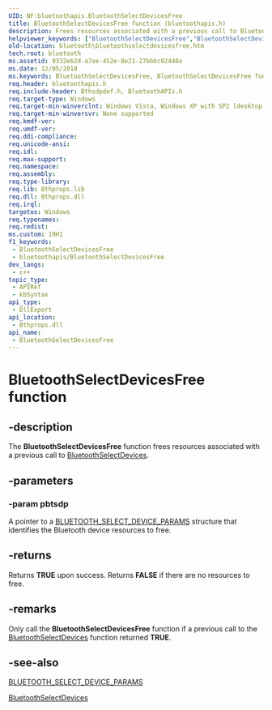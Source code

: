 ```yaml
---
UID: NF:bluetoothapis.BluetoothSelectDevicesFree
title: BluetoothSelectDevicesFree function (bluetoothapis.h)
description: Frees resources associated with a previous call to BluetoothSelectDevices.
helpviewer_keywords: ["BluetoothSelectDevicesFree","BluetoothSelectDevicesFree function [Bluetooth]","_bth_bluetoothselectdevicesfree","bluetooth.bluetoothselectdevicesfree","bluetoothapis/BluetoothSelectDevicesFree"]
old-location: bluetooth\bluetoothselectdevicesfree.htm
tech.root: bluetooth
ms.assetid: 9332e62d-a7ee-452e-8e21-27bbbc82448e
ms.date: 12/05/2018
ms.keywords: BluetoothSelectDevicesFree, BluetoothSelectDevicesFree function [Bluetooth], _bth_bluetoothselectdevicesfree, bluetooth.bluetoothselectdevicesfree, bluetoothapis/BluetoothSelectDevicesFree
req.header: bluetoothapis.h
req.include-header: Bthsdpdef.h, BluetoothAPIs.h
req.target-type: Windows
req.target-min-winverclnt: Windows Vista, Windows XP with SP2 [desktop apps only]
req.target-min-winversvr: None supported
req.kmdf-ver: 
req.umdf-ver: 
req.ddi-compliance: 
req.unicode-ansi: 
req.idl: 
req.max-support: 
req.namespace: 
req.assembly: 
req.type-library: 
req.lib: Bthprops.lib
req.dll: Bthprops.dll
req.irql: 
targetos: Windows
req.typenames: 
req.redist: 
ms.custom: 19H1
f1_keywords:
 - BluetoothSelectDevicesFree
 - bluetoothapis/BluetoothSelectDevicesFree
dev_langs:
 - c++
topic_type:
 - APIRef
 - kbSyntax
api_type:
 - DllExport
api_location:
 - Bthprops.dll
api_name:
 - BluetoothSelectDevicesFree
---
```


# BluetoothSelectDevicesFree function


## -description

The 
<b>BluetoothSelectDevicesFree</b> function frees resources associated with a previous call to 
<a href="https://docs.microsoft.com/windows/desktop/api/bluetoothapis/nf-bluetoothapis-bluetoothselectdevices">BluetoothSelectDevices</a>.

## -parameters

### -param pbtsdp

A pointer to a 
<a href="/windows/win32/api/bluetoothapis/ns-bluetoothapis-bluetooth_select_device_params">BLUETOOTH_SELECT_DEVICE_PARAMS</a> structure that identifies the Bluetooth device resources to free.

## -returns

Returns <b>TRUE</b> upon success. Returns <b>FALSE</b> if there are no resources to free.

## -remarks

Only call the <b>BluetoothSelectDevicesFree</b> function if a previous call to the <a href="https://docs.microsoft.com/windows/desktop/api/bluetoothapis/nf-bluetoothapis-bluetoothselectdevices">BluetoothSelectDevices</a> function returned <b>TRUE</b>.

## -see-also

<a href="/windows/win32/api/bluetoothapis/ns-bluetoothapis-bluetooth_select_device_params">BLUETOOTH_SELECT_DEVICE_PARAMS</a>



<a href="https://docs.microsoft.com/windows/desktop/api/bluetoothapis/nf-bluetoothapis-bluetoothselectdevices">BluetoothSelectDevices</a>

